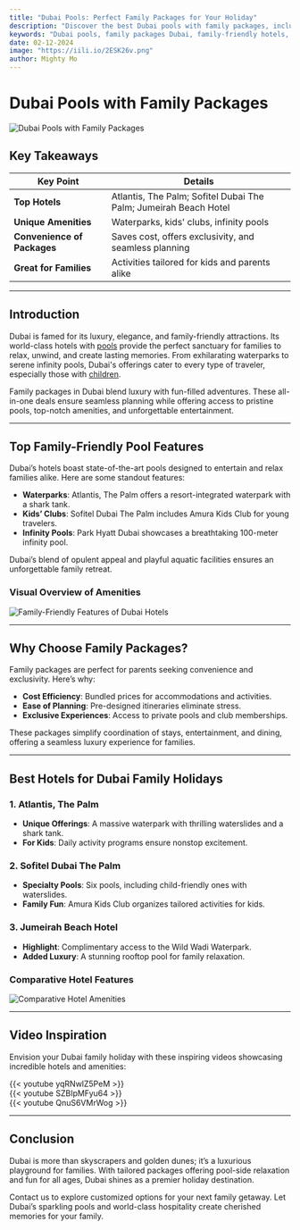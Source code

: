```yaml
---
title: "Dubai Pools: Perfect Family Packages for Your Holiday"
description: "Discover the best Dubai pools with family packages, including luxurious amenities, kids' clubs, and exciting waterparks. Explore our detailed guide on family-friendly hotels in Dubai."
keywords: "Dubai pools, family packages Dubai, family-friendly hotels, Dubai waterparks, Dubai resorts with pools"
date: 02-12-2024
image: "https://iili.io/2ESK26v.png"
author: Mighty Mo
---
```


# Dubai Pools with Family Packages

![Dubai Pools with Family Packages](img/blog/Dubai_Pools_with_Family_Packages.png)

## Key Takeaways

| **Key Point**               | **Details**                                                      |
| --------------------------- | ---------------------------------------------------------------- |
| **Top Hotels**              | Atlantis, The Palm; Sofitel Dubai The Palm; Jumeirah Beach Hotel |
| **Unique Amenities**        | Waterparks, kids' clubs, infinity pools                          |
| **Convenience of Packages** | Saves cost, offers exclusivity, and seamless planning            |
| **Great for Families**      | Activities tailored for kids and parents alike                   |

---

## Introduction

Dubai is famed for its luxury, elegance, and family-friendly attractions. Its world-class hotels with [pools](/) provide the perfect sanctuary for families to relax, unwind, and create lasting memories. From exhilarating waterparks to serene infinity pools, Dubai's offerings cater to every type of traveler, especially those with [children](/best-pools-for-kids-dubai).

Family packages in Dubai blend luxury with fun-filled adventures. These all-in-one deals ensure seamless planning while offering access to pristine pools, top-notch amenities, and unforgettable entertainment.

---

## Top Family-Friendly Pool Features

Dubai’s hotels boast state-of-the-art pools designed to entertain and relax families alike. Here are some standout features:

- **Waterparks**: Atlantis, The Palm offers a resort-integrated waterpark with a shark tank.
- **Kids’ Clubs**: Sofitel Dubai The Palm includes Amura Kids Club for young travelers.
- **Infinity Pools**: Park Hyatt Dubai showcases a breathtaking 100-meter infinity pool.

Dubai’s blend of opulent appeal and playful aquatic facilities ensures an unforgettable family retreat.

### Visual Overview of Amenities

![Family-Friendly Features of Dubai Hotels](https://iili.io/2ESK26v.png)

---

## Why Choose Family Packages?

Family packages are perfect for parents seeking convenience and exclusivity. Here’s why:

- **Cost Efficiency**: Bundled prices for accommodations and activities.
- **Ease of Planning**: Pre-designed itineraries eliminate stress.
- **Exclusive Experiences**: Access to private pools and club memberships.

These packages simplify coordination of stays, entertainment, and dining, offering a seamless luxury experience for families.

---

## Best Hotels for Dubai Family Holidays

### **1. Atlantis, The Palm**

- **Unique Offerings**: A massive waterpark with thrilling waterslides and a shark tank.
- **For Kids**: Daily activity programs ensure nonstop excitement.

### **2. Sofitel Dubai The Palm**

- **Specialty Pools**: Six pools, including child-friendly ones with waterslides.
- **Family Fun**: Amura Kids Club organizes tailored activities for kids.

### **3. Jumeirah Beach Hotel**

- **Highlight**: Complimentary access to the Wild Wadi Waterpark.
- **Added Luxury**: A stunning rooftop pool for family relaxation.

### Comparative Hotel Features

![Comparative Hotel Amenities](https://iili.io/2ESKWcQ.png)

---

## Video Inspiration

Envision your Dubai family holiday with these inspiring videos showcasing incredible hotels and amenities:

{{< youtube yqRNwlZ5PeM >}}  
{{< youtube SZBIpMFyu64 >}}  
{{< youtube QnuS6VMrWog >}}

---

## Conclusion

Dubai is more than skyscrapers and golden dunes; it’s a luxurious playground for families. With tailored packages offering pool-side relaxation and fun for all ages, Dubai shines as a premier holiday destination.

Contact us to explore customized options for your next family getaway. Let Dubai’s sparkling pools and world-class hospitality create cherished memories for your family.
